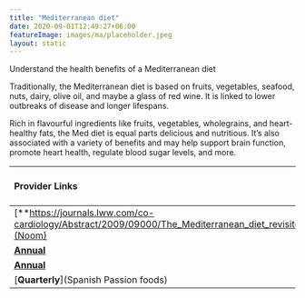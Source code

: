 ```yaml
---
title: "Mediterranean diet"
date: 2020-09-01T12:49:27+06:00
featureImage: images/ma/placeholder.jpeg
layout: static
---
```


Understand the health benefits of a Mediterranean diet

Traditionally, the Mediterranean diet is based on fruits, vegetables, seafood, nuts, dairy, olive oil, and maybe a glass of red wine. It is linked to lower outbreaks of disease and longer lifespans.

Rich in flavourful ingredients like fruits, vegetables, wholegrains, and heart-healthy fats, the Med diet is equal parts delicious and nutritious. It’s also associated with a variety of benefits and may help support brain function, promote heart health, regulate blood sugar levels, and more.

| Provider Links      | Free or Paid  |  
| :-----------          | :--------------:      |  
| [**https://journals.lww.com/co-cardiology/Abstract/2009/09000/The_Mediterranean_diet_revisited__evidence_of_its.9.aspx**](Noom) | Online | 
| [**Annual**](BBC) | Online | 
| [**Annual**](Fitonapp) | Online | 
| [**Quarterly**](Spanish Passion foods) |  | 
  

<br/><br/>







